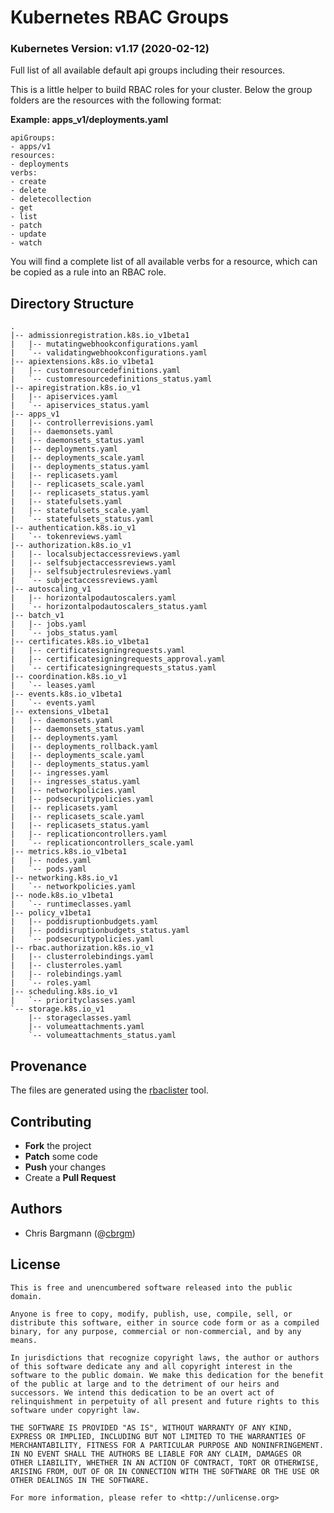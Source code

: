# Kubernetes RBAC Groups
### Kubernetes Version: v1.17 (2020-02-12)
Full list of all available default api groups including their resources.

This is a little helper to build RBAC roles for your cluster. Below the group folders are the resources with the following format:

**Example: apps_v1/deployments.yaml**
```
apiGroups:
- apps/v1
resources:
- deployments
verbs:
- create
- delete
- deletecollection
- get
- list
- patch
- update
- watch
```

You will find a complete list of all available verbs for a resource, which can be copied as a rule into an RBAC role.

## Directory Structure

```
.
|-- admissionregistration.k8s.io_v1beta1
|   |-- mutatingwebhookconfigurations.yaml
|   `-- validatingwebhookconfigurations.yaml
|-- apiextensions.k8s.io_v1beta1
|   |-- customresourcedefinitions.yaml
|   `-- customresourcedefinitions_status.yaml
|-- apiregistration.k8s.io_v1
|   |-- apiservices.yaml
|   `-- apiservices_status.yaml
|-- apps_v1
|   |-- controllerrevisions.yaml
|   |-- daemonsets.yaml
|   |-- daemonsets_status.yaml
|   |-- deployments.yaml
|   |-- deployments_scale.yaml
|   |-- deployments_status.yaml
|   |-- replicasets.yaml
|   |-- replicasets_scale.yaml
|   |-- replicasets_status.yaml
|   |-- statefulsets.yaml
|   |-- statefulsets_scale.yaml
|   `-- statefulsets_status.yaml
|-- authentication.k8s.io_v1
|   `-- tokenreviews.yaml
|-- authorization.k8s.io_v1
|   |-- localsubjectaccessreviews.yaml
|   |-- selfsubjectaccessreviews.yaml
|   |-- selfsubjectrulesreviews.yaml
|   `-- subjectaccessreviews.yaml
|-- autoscaling_v1
|   |-- horizontalpodautoscalers.yaml
|   `-- horizontalpodautoscalers_status.yaml
|-- batch_v1
|   |-- jobs.yaml
|   `-- jobs_status.yaml
|-- certificates.k8s.io_v1beta1
|   |-- certificatesigningrequests.yaml
|   |-- certificatesigningrequests_approval.yaml
|   `-- certificatesigningrequests_status.yaml
|-- coordination.k8s.io_v1
|   `-- leases.yaml
|-- events.k8s.io_v1beta1
|   `-- events.yaml
|-- extensions_v1beta1
|   |-- daemonsets.yaml
|   |-- daemonsets_status.yaml
|   |-- deployments.yaml
|   |-- deployments_rollback.yaml
|   |-- deployments_scale.yaml
|   |-- deployments_status.yaml
|   |-- ingresses.yaml
|   |-- ingresses_status.yaml
|   |-- networkpolicies.yaml
|   |-- podsecuritypolicies.yaml
|   |-- replicasets.yaml
|   |-- replicasets_scale.yaml
|   |-- replicasets_status.yaml
|   |-- replicationcontrollers.yaml
|   `-- replicationcontrollers_scale.yaml
|-- metrics.k8s.io_v1beta1
|   |-- nodes.yaml
|   `-- pods.yaml
|-- networking.k8s.io_v1
|   `-- networkpolicies.yaml
|-- node.k8s.io_v1beta1
|   `-- runtimeclasses.yaml
|-- policy_v1beta1
|   |-- poddisruptionbudgets.yaml
|   |-- poddisruptionbudgets_status.yaml
|   `-- podsecuritypolicies.yaml
|-- rbac.authorization.k8s.io_v1
|   |-- clusterrolebindings.yaml
|   |-- clusterroles.yaml
|   |-- rolebindings.yaml
|   `-- roles.yaml
|-- scheduling.k8s.io_v1
|   `-- priorityclasses.yaml
`-- storage.k8s.io_v1
    |-- storageclasses.yaml
    |-- volumeattachments.yaml
    `-- volumeattachments_status.yaml
```

## Provenance

The files are generated using the [rbaclister](https://github.com/cbrgm/rbaclister) tool.

## Contributing

-   **Fork** the project
-   **Patch** some code
-   **Push** your changes
-   Create a **Pull Request**

## Authors

-   Chris Bargmann (@[cbrgm](https://github.com/cbrgm))

## License

```
This is free and unencumbered software released into the public domain.

Anyone is free to copy, modify, publish, use, compile, sell, or
distribute this software, either in source code form or as a compiled
binary, for any purpose, commercial or non-commercial, and by any
means.

In jurisdictions that recognize copyright laws, the author or authors
of this software dedicate any and all copyright interest in the
software to the public domain. We make this dedication for the benefit
of the public at large and to the detriment of our heirs and
successors. We intend this dedication to be an overt act of
relinquishment in perpetuity of all present and future rights to this
software under copyright law.

THE SOFTWARE IS PROVIDED "AS IS", WITHOUT WARRANTY OF ANY KIND,
EXPRESS OR IMPLIED, INCLUDING BUT NOT LIMITED TO THE WARRANTIES OF
MERCHANTABILITY, FITNESS FOR A PARTICULAR PURPOSE AND NONINFRINGEMENT.
IN NO EVENT SHALL THE AUTHORS BE LIABLE FOR ANY CLAIM, DAMAGES OR
OTHER LIABILITY, WHETHER IN AN ACTION OF CONTRACT, TORT OR OTHERWISE,
ARISING FROM, OUT OF OR IN CONNECTION WITH THE SOFTWARE OR THE USE OR
OTHER DEALINGS IN THE SOFTWARE.

For more information, please refer to <http://unlicense.org>
```
